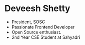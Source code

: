 # Deveesh Shetty

- President, SOSC
- Passionate Frontend Developer
- Open Source enthusiast.
- 2nd Year CSE Student at Sahyadri
